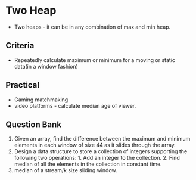 # Two Heap
- Two heaps - it can be in any combination of max and min heap.

## Criteria    
  - Repeatedly calculate maximum or minimum for a moving or static data(in a window fashion)

## Practical
 - Gaming matchmaking
 - video platforms - calculate median age of viewer.

## Question Bank
 1. Given an array, find the difference between the maximum and minimum elements in each window of size 44 as it slides through the array.
 2. Design a data structure to store a collection of integers supporting the following two operations: 1. Add an integer to the collection. 2. Find median of all the elements in the collection in constant time.
 3. median of a stream/k size sliding window.
 